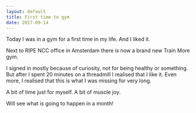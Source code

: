 ```yaml
---
layout: default
title: First time to gym
date: 2017-09-14
---
```


Today I was in a gym for a first time in my life. And I liked it.

Next to RIPE NCC office in Amsterdam there is now a brand new Train More gym.

I signed in mostly because of curiosity, not for being healthy or something.
But after I spent 20 minutes on a threadmill I realised that I like it. Even more, I realised that 
this is what I was missing for very long.

A bit of time just for myself. A bit of muscle joy.

Will see what is going to happen in a month!
